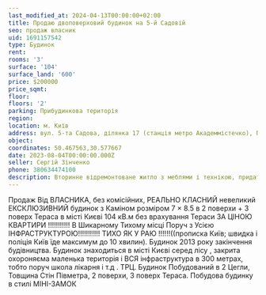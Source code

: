 ```yaml
---
last_modified_at: 2024-04-13T00:00:00+02:00
title: Продаю двоповерховий будинок на 5-й Садовій
seo: продаж власник
uid: 1691157542
type: Будинок
rent:
rooms: '3'
surface: '104'
surface_land: '600'
price: $200000
price_sqmt:
floor:
floors: '2'
parking: Прибудинкова територія
region:
location: м. Київ
address: вул. 5-та Садова, ділянка 17 (станція метро Академмістечко), Подільський район
object:
coordinates: 50.467563,30.577667
date: 2023-08-04T00:00:00.000Z
seller: Сергій Зінченко
phone: 380634474100
description: Вторинне відремонтоване житло з меблями і технікою, придатне для проживання
---
```


Продаж Від ВЛАСНИКА, без комісійних, РЕАЛЬНО КЛАСНИЙ невеликий ЕКСКЛЮЗИВНИЙ будинок з Каміном розміром 7 × 8.5 в 2 поверхи + 3 поверх Тераса в місті Києві 104 кВ.м без врахування Тераси ЗА ЦІНОЮ КВАРТИРИ !!!!!!!!!!! В Шикарному Тихому місці Поруч з Усією ІНФРАСТРУКТУРОЮ!!!!!!!!!!! ТИХО ЯК У РАЮ !!!!!!((прописка Київ; швидка і поліція Київ їде максимум до 10 хвилин). Будинок 2013 року закінчення будівництва. Будинок знаходиться в місті Києві серед лісу , закрита охороняєма маленька територія і ВСЯ інфраструктура в 300 метрах, тобто поруч школа лікарня і т.д . ТРЦ. Будинок Побудований в 2 Цегли, Товщина Стін Півметра, 2 поверхи, 3 поверх Тераса. Побудова будинку в стилі МІНІ-ЗАМОК
